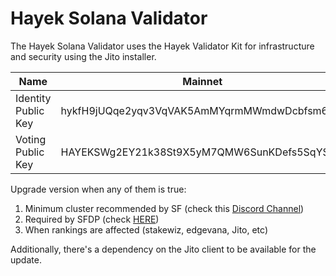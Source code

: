 # Hayek Solana Validator

The Hayek Solana Validator uses the Hayek Validator Kit for infrastructure and security using the Jito installer.

<table><thead><tr><th width="177.60546875">Name</th><th>Mainnet</th><th>Testnet</th></tr></thead><tbody><tr><td>Identity Public Key</td><td>hykfH9jUQqe2yqv3VqVAK5AmMYqrmMWmdwDcbfsm6My</td><td>?</td></tr><tr><td>Voting Public Key</td><td>HAYEKSWg2EY21k38St9X5yM7QMW6SunKDefs5SqYSFty</td><td>?</td></tr></tbody></table>

Upgrade version when any of them is true:

1. Minimum cluster recommended by SF (check this [Discord Channel](https://discord.com/channels/428295358100013066/669406841830244375))
2. Required by SFDP (check [HERE](https://svt.one/analytics/HAYEKSWg2EY21k38St9X5yM7QMW6SunKDefs5SqYSFty))
3. When rankings are affected (stakewiz, edgevana, Jito, etc)

Additionally, there's a dependency on the Jito client to be available for the update.
